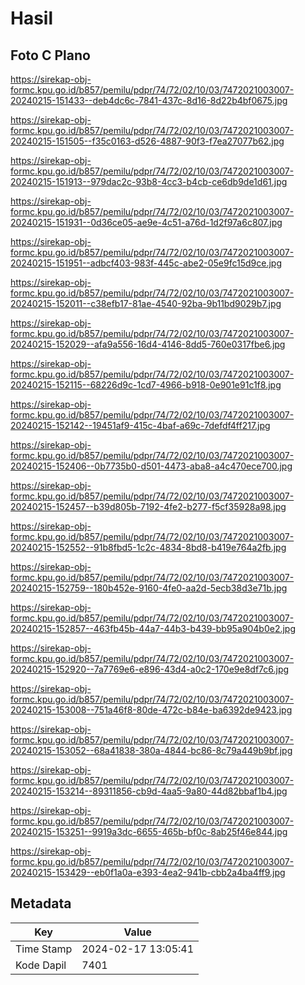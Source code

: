 # Hasil

## Foto C Plano

https://sirekap-obj-formc.kpu.go.id/b857/pemilu/pdpr/74/72/02/10/03/7472021003007-20240215-151433--deb4dc6c-7841-437c-8d16-8d22b4bf0675.jpg

https://sirekap-obj-formc.kpu.go.id/b857/pemilu/pdpr/74/72/02/10/03/7472021003007-20240215-151505--f35c0163-d526-4887-90f3-f7ea27077b62.jpg

https://sirekap-obj-formc.kpu.go.id/b857/pemilu/pdpr/74/72/02/10/03/7472021003007-20240215-151913--979dac2c-93b8-4cc3-b4cb-ce6db9de1d61.jpg

https://sirekap-obj-formc.kpu.go.id/b857/pemilu/pdpr/74/72/02/10/03/7472021003007-20240215-151931--0d36ce05-ae9e-4c51-a76d-1d2f97a6c807.jpg

https://sirekap-obj-formc.kpu.go.id/b857/pemilu/pdpr/74/72/02/10/03/7472021003007-20240215-151951--adbcf403-983f-445c-abe2-05e9fc15d9ce.jpg

https://sirekap-obj-formc.kpu.go.id/b857/pemilu/pdpr/74/72/02/10/03/7472021003007-20240215-152011--c38efb17-81ae-4540-92ba-9b11bd9029b7.jpg

https://sirekap-obj-formc.kpu.go.id/b857/pemilu/pdpr/74/72/02/10/03/7472021003007-20240215-152029--afa9a556-16d4-4146-8dd5-760e0317fbe6.jpg

https://sirekap-obj-formc.kpu.go.id/b857/pemilu/pdpr/74/72/02/10/03/7472021003007-20240215-152115--68226d9c-1cd7-4966-b918-0e901e91c1f8.jpg

https://sirekap-obj-formc.kpu.go.id/b857/pemilu/pdpr/74/72/02/10/03/7472021003007-20240215-152142--19451af9-415c-4baf-a69c-7defdf4ff217.jpg

https://sirekap-obj-formc.kpu.go.id/b857/pemilu/pdpr/74/72/02/10/03/7472021003007-20240215-152406--0b7735b0-d501-4473-aba8-a4c470ece700.jpg

https://sirekap-obj-formc.kpu.go.id/b857/pemilu/pdpr/74/72/02/10/03/7472021003007-20240215-152457--b39d805b-7192-4fe2-b277-f5cf35928a98.jpg

https://sirekap-obj-formc.kpu.go.id/b857/pemilu/pdpr/74/72/02/10/03/7472021003007-20240215-152552--91b8fbd5-1c2c-4834-8bd8-b419e764a2fb.jpg

https://sirekap-obj-formc.kpu.go.id/b857/pemilu/pdpr/74/72/02/10/03/7472021003007-20240215-152759--180b452e-9160-4fe0-aa2d-5ecb38d3e71b.jpg

https://sirekap-obj-formc.kpu.go.id/b857/pemilu/pdpr/74/72/02/10/03/7472021003007-20240215-152857--463fb45b-44a7-44b3-b439-bb95a904b0e2.jpg

https://sirekap-obj-formc.kpu.go.id/b857/pemilu/pdpr/74/72/02/10/03/7472021003007-20240215-152920--7a7769e6-e896-43d4-a0c2-170e9e8df7c6.jpg

https://sirekap-obj-formc.kpu.go.id/b857/pemilu/pdpr/74/72/02/10/03/7472021003007-20240215-153008--751a46f8-80de-472c-b84e-ba6392de9423.jpg

https://sirekap-obj-formc.kpu.go.id/b857/pemilu/pdpr/74/72/02/10/03/7472021003007-20240215-153052--68a41838-380a-4844-bc86-8c79a449b9bf.jpg

https://sirekap-obj-formc.kpu.go.id/b857/pemilu/pdpr/74/72/02/10/03/7472021003007-20240215-153214--89311856-cb9d-4aa5-9a80-44d82bbaf1b4.jpg

https://sirekap-obj-formc.kpu.go.id/b857/pemilu/pdpr/74/72/02/10/03/7472021003007-20240215-153251--9919a3dc-6655-465b-bf0c-8ab25f46e844.jpg

https://sirekap-obj-formc.kpu.go.id/b857/pemilu/pdpr/74/72/02/10/03/7472021003007-20240215-153429--eb0f1a0a-e393-4ea2-941b-cbb2a4ba4ff9.jpg


## Metadata

| Key        | Value               |
| ---------- | ------------------- |
| Time Stamp | 2024-02-17 13:05:41 |
| Kode Dapil | 7401                |



